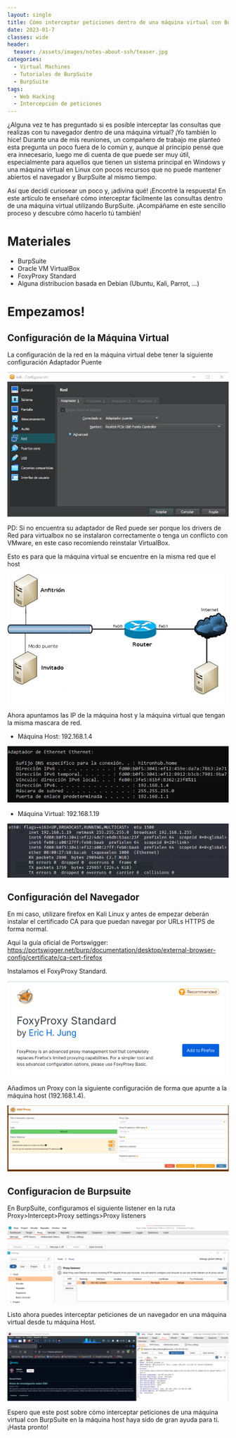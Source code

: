 ```yaml
---
layout: single
title: Cómo interceptar peticiones dentro de una máquina virtual con BurpSuite
date: 2023-01-7
classes: wide
header:
  teaser: /assets/images/notes-about-ssh/teaser.jpg
categories:
  - Virtual Machines
  - Tutoriales de BurpSuite
  - BurpSuite
tags:
  - Web Hacking
  - Intercepción de peticiones
---
```



¿Alguna vez te has preguntado si es posible interceptar las consultas que realizas con tu navegador dentro de una máquina virtual? ¡Yo también lo hice! Durante una de mis reuniones, un compañero de trabajo me planteó esta pregunta un poco fuera de lo común y, aunque al principio pensé que era innecesario, luego me di cuenta de que puede ser muy útil, especialmente para aquellos que tienen un sistema principal en Windows y una máquina virtual en Linux con pocos recursos que no puede mantener abiertos el navegador y BurpSuite al mismo tiempo.

Así que decidí curiosear un poco y, ¡adivina qué! ¡Encontré la respuesta! En este artículo te enseñaré cómo interceptar fácilmente las consultas dentro de una máquina virtual utilizando BurpSuite. ¡Acompáñame en este sencillo proceso y descubre cómo hacerlo tú también!

# Materiales

- BurpSuite
- Oracle VM VirtualBox
- FoxyProxy Standard
- Alguna distribucion basada en Debian (Ubuntu, Kali, Parrot, ...)

# Empezamos!

## Configuración de la Máquina Virtual

La configuración de la red en la máquina virtual debe tener la siguiente configuración Adaptador Puente

 ![](/assets/images/burpsuite-and-virtualbox/2.png)

PD: Si no encuentra su adaptador de Red puede ser porque los drivers de Red para virtualbox no se instalaron correctamente o tenga un conflicto con VMware, en este caso recomiendo reinstalar VirtualBox.

Esto es para que la máquina virtual se encuentre en la misma red que el host

 ![](/assets/images/burpsuite-and-virtualbox/3.png)

Ahora apuntamos las IP de la máquina host y la máquina virtual que tengan la misma mascara de red.

* Máquina Host: 192.168.1.4

 ![](/assets/images/burpsuite-and-virtualbox/4.png)

* Máquina Virtual: 192.168.1.19

 ![](/assets/images/burpsuite-and-virtualbox/5.png)



## Configuración del Navegador

En mi caso, utilizare firefox en Kali Linux y antes de empezar deberán instalar el certificado CA para que puedan navegar por URLs HTTPS de forma normal.

Aqui la guía oficial de Portswigger: https://portswigger.net/burp/documentation/desktop/external-browser-config/certificate/ca-cert-firefox


Instalamos el FoxyProxy Standard.

 ![](/assets/images/burpsuite-and-virtualbox/1.png)

Añadimos un Proxy con la siguiente configuración de forma que apunte a la máquina host (192.168.1.4).

 ![](/assets/images/burpsuite-and-virtualbox/6.png)

## Configuracion de Burpsuite

En BurpSuite, configuramos el siguiente listener en la ruta Proxy>Intercept>Proxy settings>Proxy listeners

 ![](/assets/images/burpsuite-and-virtualbox/7.png)


Listo ahora puedes interceptar peticiones de un navegador en una máquina virtual desde tu máquina Host.

 ![](/assets/images/burpsuite-and-virtualbox/8.png)


Espero que este post sobre cómo interceptar peticiones de una máquina virtual con BurpSuite en la máquina host haya sido de gran ayuda para ti. ¡Hasta pronto!


